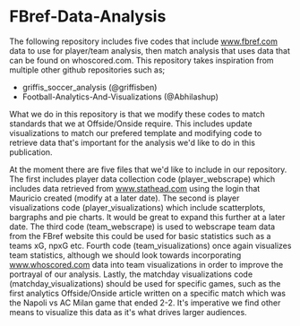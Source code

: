 # FBref-Data-Analysis
The following repository includes five codes that include www.fbref.com data to use for player/team analysis, then match analysis that uses data that can be found on whoscored.com. 
This repository takes inspiration from multiple other github repositories such as; 

- griffis_soccer_analysis (@griffisben)
- Football-Analytics-And-Visualizations (@Abhilashup)

What we do in this repository is that we modify these codes to match standards that we at Offside/Onside require. This includes update visualizations to match our prefered template and modifying code to retrieve data that's important for the analysis we'd like to do in this publication. 

At the moment there are five files that we'd like to include in our repository. The first includes player data collection code (player_webscrape) which includes data retrieved from www.stathead.com using the login that Mauricio created (modify at a later date). The second is player visualizations code (player_visualizations) which include scatterplots, bargraphs and pie charts. It would be great to expand this further at a later date. The third code (team_webscrape) is used to webscrape team data from the FBref website this could be used for basic statistics such as a teams xG, npxG etc. Fourth code (team_visualizations) once again visualizes team statistics, although we should look towards incorporating www.whoscored.com data into team visualizations in order to improve the portrayal of our analysis. Lastly, the matchday visualizations code (matchday_visualizations) should be used for specific games, such as the first analytics Offside/Onside article written on a specific match which was the Napoli vs AC Milan game that ended 2-2. It's imperative we find other means to visualize this data as it's what drives larger audiences. 
